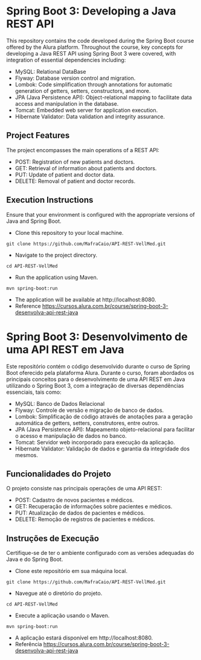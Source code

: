# Spring Boot 3: Developing a Java REST API
This repository contains the code developed during the Spring Boot course offered by the Alura platform. Throughout the course, key concepts for developing a Java REST API using Spring Boot 3 were covered, with integration of essential dependencies including:

- MySQL: Relational DataBase
- Flyway: Database version control and migration.
- Lombok: Code simplification through annotations for automatic generation of getters, setters, constructors, and more.
- JPA (Java Persistence API): Object-relational mapping to facilitate data access and manipulation in the database.
- Tomcat: Embedded web server for application execution.
- Hibernate Validator: Data validation and integrity assurance.

## Project Features
The project encompasses the main operations of a REST API:

- POST: Registration of new patients and doctors.
- GET: Retrieval of information about patients and doctors.
- PUT: Update of patient and doctor data.
- DELETE: Removal of patient and doctor records.

## Execution Instructions
Ensure that your environment is configured with the appropriate versions of Java and Spring Boot.

- Clone this repository to your local machine.
```
git clone https://github.com/MafraCaio/API-REST-VellMed.git
```

- Navigate to the project directory.
```
cd API-REST-VellMed
```

- Run the application using Maven.
```
mvn spring-boot:run
```

- The application will be available at http://localhost:8080.
- Reference https://cursos.alura.com.br/course/spring-boot-3-desenvolva-api-rest-java

# Spring Boot 3: Desenvolvimento de uma API REST em Java
Este repositório contém o código desenvolvido durante o curso de Spring Boot oferecido pela plataforma Alura. Durante o curso, foram abordados os principais conceitos para o desenvolvimento de uma API REST em Java utilizando o Spring Boot 3, com a integração de diversas dependências essenciais, tais como:

- MySQL: Banco de Dados Relacional
- Flyway: Controle de versão e migração de banco de dados.
- Lombok: Simplificação de código através de anotações para a geração automática de getters, setters, construtores, entre outros.
- JPA (Java Persistence API): Mapeamento objeto-relacional para facilitar o acesso e manipulação de dados no banco.
- Tomcat: Servidor web incorporado para execução da aplicação.
- Hibernate Validator: Validação de dados e garantia da integridade dos mesmos.

## Funcionalidades do Projeto
O projeto consiste nas principais operações de uma API REST:

- POST: Cadastro de novos pacientes e médicos.
- GET: Recuperação de informações sobre pacientes e médicos.
- PUT: Atualização de dados de pacientes e médicos.
- DELETE: Remoção de registros de pacientes e médicos.

## Instruções de Execução
Certifique-se de ter o ambiente configurado com as versões adequadas do Java e do Spring Boot.
- Clone este repositório em sua máquina local.
```
git clone https://github.com/MafraCaio/API-REST-VellMed.git
```

- Navegue até o diretório do projeto.
```
cd API-REST-VellMed
```

- Execute a aplicação usando o Maven.
```
mvn spring-boot:run
```

- A aplicação estará disponível em http://localhost:8080.
- Referência https://cursos.alura.com.br/course/spring-boot-3-desenvolva-api-rest-java
  
